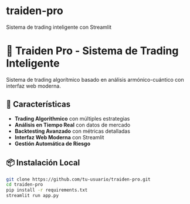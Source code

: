 # traiden-pro
Sistema de trading inteligente con Streamlit
# 🎯 Traiden Pro - Sistema de Trading Inteligente

Sistema de trading algorítmico basado en análisis armónico-cuántico con interfaz web moderna.

## 🚀 Características

- **Trading Algorithmico** con múltiples estrategias
- **Análisis en Tiempo Real** con datos de mercado
- **Backtesting Avanzado** con métricas detalladas
- **Interfaz Web Moderna** con Streamlit
- **Gestión Automática de Riesgo**

## 📦 Instalación Local

```bash
git clone https://github.com/tu-usuario/traiden-pro.git
cd traiden-pro
pip install -r requirements.txt
streamlit run app.py
